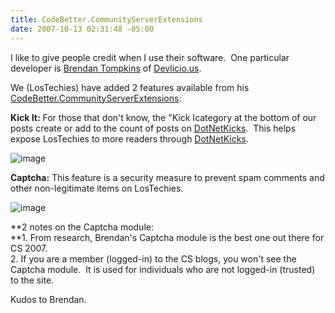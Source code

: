 ```yaml
---
title: CodeBetter.CommunityServerExtensions
date: 2007-10-13 02:31:48 -05:00
---
```


I like to give people credit when I use their software.  One particular developer is [Brendan Tompkins](http://devlicio.us/blogs/brendantompkins/default.aspx) of [Devlicio.us](http://devlicio.us/).

We (LosTechies) have added 2 features available from his [CodeBetter.CommunityServerExtensions](http://codebetter.com/files/folders/community_server_add-ons/entry162534.aspx):

**Kick It:** For those that don't know, the "Kick Icategory at the bottom of our posts create or add to the count of posts on [DotNetKicks](http://www.dotnetkicks.com/).  This helps expose LosTechies to more readers through [DotNetKicks](http://www.dotnetkicks.com/).

![image](jasonmeridth/files/2011/03CodeBetter.CommunityServerExtensions_13B05/image_thumb.png)

**Captcha:** This feature is a security measure to prevent spam comments and other non-legitimate items on LosTechies.

![image](jasonmeridth/files/2011/03CodeBetter.CommunityServerExtensions_13B05/image_thumb_1.png)

**2 notes on the Captcha module:  
**1\. From research, Brendan's Captcha module is the best one out there for CS 2007.  
2\. If you are a member (logged-in) to the CS blogs, you won't see the Captcha module.  It is used for individuals who are not logged-in (trusted) to the site.

Kudos to Brendan.
